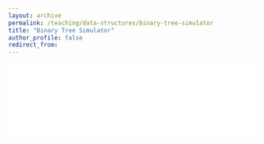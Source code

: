 ```yaml
---
layout: archive
permalink: /teaching/data-structures/binary-tree-simulator
title: "Binary Tree Simulator"
author_profile: false
redirect_from: 
---
```


<iframe id="dynamic-iframe" src="../../../files/data_structures/slides/Bolum_07_Agac.html" width="100%" style="border: none;"></iframe>

<script>
  const iframe = document.getElementById('dynamic-iframe');
  iframe.onload = () => {
    iframe.style.height = iframe.contentWindow.document.body.scrollHeight + 'px';
  };
</script>
